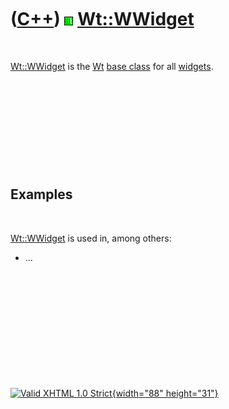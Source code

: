 



 

 

 

 

 

([C++](Cpp.htm)) ![Wt](PicWt.png) [Wt::WWidget](CppWWidget.htm)
===============================================================

 

[Wt::WWidget](CppWWidget.htm) is the [Wt](CppWt.htm) [base
class](CppBaseClass.htm) for all [widgets](CppWidget.htm).

 

 

 

 

 

Examples
--------

 

[Wt::WWidget](CppWWidget.htm) is used in, among others:

-   ...

 

 

 

 

 





 

[![Valid XHTML 1.0 Strict](valid-xhtml10.png){width="88"
height="31"}](http://validator.w3.org/check?uri=referer)
